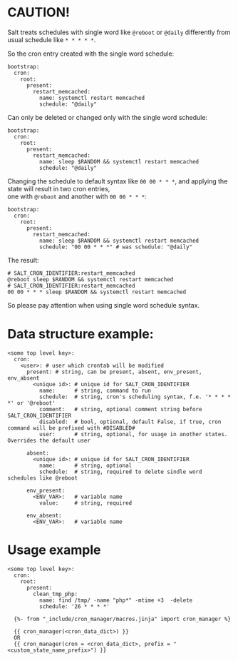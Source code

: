 # CAUTION!  
Salt treats schedules with single word like `@reboot` or `@daily` differently from usual schedule like `* * * * *`.

So the cron entry created with the single word schedule:  
```
bootstrap:
  cron:
    root:
      present:
        restart_memcached:
          name: systemctl restart memcached
          schedule: "@daily"
```  

Can only be deleted or changed only with the single word schedule:  
```
bootstrap:
  cron:
    root:
      present:
        restart_memcached:
          name: sleep $RANDOM && systemctl restart memcached
          schedule: "@daily"
```  

Changing the schedule to default syntax like `00 00 * * *`, and applying the state will result in two cron entries,  
one with `@reboot` and another with `00 00 * * *`:  
```
bootstrap:
  cron:
    root:
      present:
        restart_memcached:
          name: sleep $RANDOM && systemctl restart memcached
          schedule: "00 00 * * *" # was schedule: "@daily"
```  

The result:  
```
# SALT_CRON_IDENTIFIER:restart_memcached
@reboot sleep $RANDOM && systemctl restart memcached
# SALT_CRON_IDENTIFIER:restart_memcached
00 00 * * * sleep $RANDOM && systemctl restart memcached
```

So please pay attention when using single word schedule syntax.  


# Data structure example:  


```
<some top level key>:
  cron:
    <user>: # user which crontab will be modified 
      present: # string, can be present, absent, env_present, env_absent
        <unique id>: # unique id for SALT_CRON_IDENTIFIER
          name:      # string, command to run
          schedule:  # string, cron's scheduling syntax, f.e. '* * * * *' or '@reboot'
          comment:   # string, optional comment string before SALT_CRON_IDENTIFIER
          disabled:  # bool, optional, default False, if true, cron command will be prefixed with #DISABLED# 
          user:      # string, optional, for usage in another states. Overrides the default user
  
      absent:
        <unique id>: # unique id for SALT_CRON_IDENTIFIER
          name:      # string, optional
          schedule:  # string, required to delete sindle word schedules like @reboot
  
      env_present:
        <ENV_VAR>:   # variable name
          value:     # string, required
  
      env_absent:
        <ENV_VAR>:   # variable name
```

# Usage example

```
<some top level key>:
  cron:
    root:
      present:
        clean_tmp_php:
          name: find /tmp/ -name "php*" -mtime +3  -delete
          schedule: '26 * * * *'
```

```
  {%- from "_include/cron_manager/macros.jinja" import cron_manager %}

  {{ cron_manager(<cron_data_dict>) }}
  OR
  {{ cron_manager(cron = <cron_data_dict>, prefix = "<custom_state_name_prefix>") }}
```
